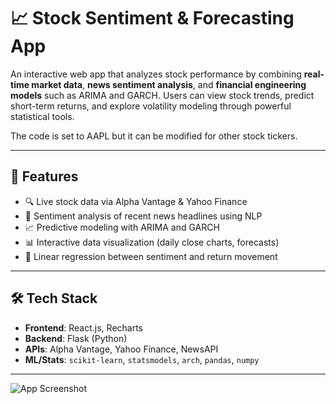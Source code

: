 # 📈 Stock Sentiment & Forecasting App

An interactive web app that analyzes stock performance by combining **real-time market data**, **news sentiment analysis**, and **financial engineering models** such as ARIMA and GARCH. Users can view stock trends, predict short-term returns, and explore volatility modeling through powerful statistical tools.

The code is set to AAPL but it can be modified for other stock tickers.

---

## 🚀 Features

- 🔍 Live stock data via Alpha Vantage & Yahoo Finance
- 🧠 Sentiment analysis of recent news headlines using NLP
- 📈 Predictive modeling with ARIMA and GARCH
- 📊 Interactive data visualization (daily close charts, forecasts)
- 🧪 Linear regression between sentiment and return movement

---

## 🛠️ Tech Stack

- **Frontend**: React.js, Recharts
- **Backend**: Flask (Python)
- **APIs**: Alpha Vantage, Yahoo Finance, NewsAPI
- **ML/Stats**: `scikit-learn`, `statsmodels`, `arch`, `pandas`, `numpy`

---

![App Screenshot](/Users/royhce/stock-sentiment-tracker/DemoImage.png)

